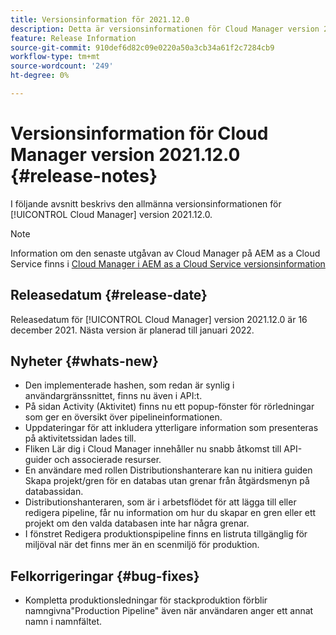 ```yaml
---
title: Versionsinformation för 2021.12.0
description: Detta är versionsinformationen för Cloud Manager version 2021.12.0.
feature: Release Information
source-git-commit: 910def6d82c09e0220a50a3cb34a61f2c7284cb9
workflow-type: tm+mt
source-wordcount: '249'
ht-degree: 0%

---
```


# Versionsinformation för Cloud Manager version 2021.12.0 {#release-notes}

I följande avsnitt beskrivs den allmänna versionsinformationen för [!UICONTROL Cloud Manager] version 2021.12.0.

>[!NOTE]
>
>Information om den senaste utgåvan av Cloud Manager på AEM as a Cloud Service finns i [Cloud Manager i AEM as a Cloud Service versionsinformation](https://experienceleague.adobe.com/docs/experience-manager-cloud-service/content/implementing/using-cloud-manager/release-notes-cloud-manager/release-notes-cm-current.html)

## Releasedatum {#release-date}

Releasedatum för [!UICONTROL Cloud Manager] version 2021.12.0 är 16 december 2021. Nästa version är planerad till januari 2022.

## Nyheter {#whats-new}

* Den implementerade hashen, som redan är synlig i användargränssnittet, finns nu även i API:t.
* På sidan Activity (Aktivitet) finns nu ett popup-fönster för rörledningar som ger en översikt över pipelineinformationen.
* Uppdateringar för att inkludera ytterligare information som presenteras på aktivitetssidan lades till.
* Fliken Lär dig i Cloud Manager innehåller nu snabb åtkomst till API-guider och associerade resurser.
* En användare med rollen Distributionshanterare kan nu initiera guiden Skapa projekt/gren för en databas utan grenar från åtgärdsmenyn på databassidan.
* Distributionshanteraren, som är i arbetsflödet för att lägga till eller redigera pipeline, får nu information om hur du skapar en gren eller ett projekt om den valda databasen inte har några grenar.
* I fönstret Redigera produktionspipeline finns en listruta tillgänglig för miljöval när det finns mer än en scenmiljö för produktion.

## Felkorrigeringar {#bug-fixes}

* Kompletta produktionsledningar för stackproduktion förblir namngivna&quot;Production Pipeline&quot; även när användaren anger ett annat namn i namnfältet.
